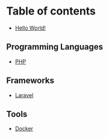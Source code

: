 # Table of contents

* [Hello World!](README.md)

## Programming Languages

* [PHP](programming-languages/php.md)

## Frameworks

* [Laravel](frameworks/laravel.md)

## Tools

* [Docker](tools/docker.md)
